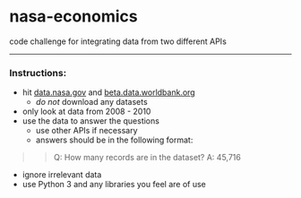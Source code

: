 # nasa-economics
code challenge for integrating data from two different APIs

---
### Instructions:
* hit [data.nasa.gov](https://data.nasa.gov/view/ak9y-cwf9) and [beta.data.worldbank.org](http://data.worldbank.org/indicator/IP.JRN.ARTC.SC/countries?display=default)
    - *do not* download any datasets
* only look at data from 2008 - 2010
* use the data to answer the questions
    - use other APIs if necessary
    - answers should be in the following format:

> > Q: How many records are in the dataset? 
> > A: 45,716

* ignore irrelevant data
* use Python 3 and any libraries you feel are of use
